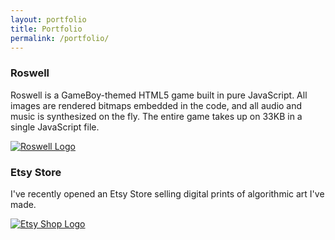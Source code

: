 ```yaml
---
layout: portfolio
title: Portfolio
permalink: /portfolio/
---
```



### Roswell
Roswell is a GameBoy-themed HTML5 game built in pure JavaScript.
All images are rendered bitmaps embedded in the code, and all audio and music is synthesized on the fly.
The entire game takes up on 33KB in a single JavaScript file.

[![Roswell Logo]({{site.baseurl}}/assets/images/roswell_logo.png)](https://sandcat1907.itch.io/roswell)

### Etsy Store
I've recently opened an Etsy Store selling digital prints of algorithmic art I've made.

[![Etsy Shop Logo]({{site.baseurl}}/assets/images/etsy_logo.png)](https://www.etsy.com/shop/CeridwenCrafting)
